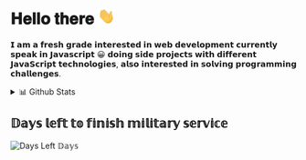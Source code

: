 <h1> 𝐇𝐞𝐥𝐥𝐨 𝐭𝐡𝐞𝐫𝐞 <img src="https://raw.githubusercontent.com/ABSphreak/ABSphreak/master/gifs/Hi.gif" width="30px"></h2>

𝗜 𝗮𝗺 𝗮 𝗳𝗿𝗲𝘀𝗵 𝗴𝗿𝗮𝗱𝗲 𝗶𝗻𝘁𝗲𝗿𝗲𝘀𝘁𝗲𝗱 𝗶𝗻 𝘄𝗲𝗯 𝗱𝗲𝘃𝗲𝗹𝗼𝗽𝗺𝗲𝗻𝘁 𝗰𝘂𝗿𝗿𝗲𝗻𝘁𝗹𝘆 𝘀𝗽𝗲𝗮𝗸 𝗶𝗻 𝗝𝗮𝘃𝗮𝘀𝗰𝗿𝗶𝗽𝘁 😀 𝗱𝗼𝗶𝗻𝗴 𝘀𝗶𝗱𝗲 𝗽𝗿𝗼𝗷𝗲𝗰𝘁𝘀 𝘄𝗶𝘁𝗵 𝗱𝗶𝗳𝗳𝗲𝗿𝗲𝗻𝘁 𝗝𝗮𝘃𝗮𝗦𝗰𝗿𝗶𝗽𝘁 𝘁𝗲𝗰𝗵𝗻𝗼𝗹𝗼𝗴𝗶𝗲𝘀, 𝗮𝗹𝘀𝗼 𝗶𝗻𝘁𝗲𝗿𝗲𝘀𝘁𝗲𝗱 𝗶𝗻 𝘀𝗼𝗹𝘃𝗶𝗻𝗴 𝗽𝗿𝗼𝗴𝗿𝗮𝗺𝗺𝗶𝗻𝗴 𝗰𝗵𝗮𝗹𝗹𝗲𝗻𝗴𝗲𝘀.

 <details>
<summary>📊 Github Stats</summary>

<p align="center"> <img src="https://github-readme-stats.vercel.app/api?username=mohanedashraf&show_icons=true&theme=gotham" alt="Mohaned Ashraf| Stats" />

</details>
<h2>𝔻𝕒𝕪𝕤 𝕝𝕖𝕗𝕥 𝕥𝕠 𝕗𝕚𝕟𝕚𝕤𝕙 𝕞𝕚𝕝𝕚𝕥𝕒𝕣𝕪 𝕤𝕖𝕣𝕧𝕚𝕔𝕖 </h2>

![Days Left](https://service-counter.glitch.me) 𝔻𝕒𝕪𝕤
